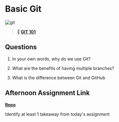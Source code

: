 # Basic Git

![git](https://git-scm.com/images/branching-illustration@2x.png)

> **📖 [GIT 101](https://codeworksacademy.com/fs-student-guide/resources/wk1/01-GIT)**

## Questions

1. In your own words, why do we use Git?

2. What are the benefits of having multiple branches?

3. What is the difference between Git and GitHub

## Afternoon Assignment Link

**[Repo](https://github.com/Jakeepaulin/<ASSIGNMENT_REPO>)**

Identify at least 1 takeaway from today's assignment
